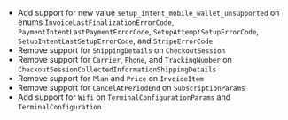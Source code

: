 * Add support for new value `setup_intent_mobile_wallet_unsupported` on enums `InvoiceLastFinalizationErrorCode`, `PaymentIntentLastPaymentErrorCode`, `SetupAttemptSetupErrorCode`, `SetupIntentLastSetupErrorCode`, and `StripeErrorCode`
* Remove support for `ShippingDetails` on `CheckoutSession`
* Remove support for `Carrier`, `Phone`, and `TrackingNumber` on `CheckoutSessionCollectedInformationShippingDetails`
* Remove support for `Plan` and `Price` on `InvoiceItem`
* Remove support for `CancelAtPeriodEnd` on `SubscriptionParams`
* Add support for `Wifi` on `TerminalConfigurationParams` and `TerminalConfiguration`